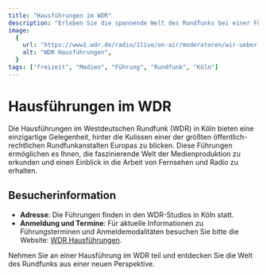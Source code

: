 ```yaml
---
title: "Hausführungen im WDR"
description: "Erleben Sie die spannende Welt des Rundfunks bei einer Führung durch die WDR-Studios in Köln"
image:
  {
    url: "https://www1.wdr.de/radio/1live/on-air/moderatoren/wir-ueber-uns100~_v-gseapremiumxl.jpg",
    alt: "WDR Hausführungen",
  }
tags: ["freizeit", "Medien", "Führung", "Rundfunk", "Köln"]
---
```


# Hausführungen im WDR

Die Hausführungen im Westdeutschen Rundfunk (WDR) in Köln bieten eine einzigartige Gelegenheit, hinter die Kulissen einer der größten öffentlich-rechtlichen Rundfunkanstalten Europas zu blicken. Diese Führungen ermöglichen es Ihnen, die faszinierende Welt der Medienproduktion zu erkunden und einen Einblick in die Arbeit von Fernsehen und Radio zu erhalten.

## Besucherinformation

- **Adresse**: Die Führungen finden in den WDR-Studios in Köln statt.
- **Anmeldung und Termine**: Für aktuelle Informationen zu Führungsterminen und Anmeldemodalitäten besuchen Sie bitte die Website: [WDR Hausführungen](https://www1.wdr.de/unternehmen/der-wdr/dialog/hausfuehrung/index.html).

Nehmen Sie an einer Hausführung im WDR teil und entdecken Sie die Welt des Rundfunks aus einer neuen Perspektive.
